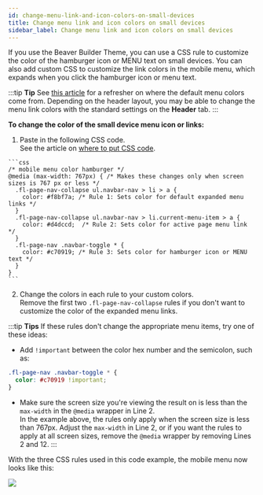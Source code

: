 ```yaml
---
id: change-menu-link-and-icon-colors-on-small-devices
title: Change menu link and icon colors on small devices
sidebar_label: Change menu link and icon colors on small devices
---
```


If you use the Beaver Builder Theme, you can use a CSS rule to customize the color of the hamburger icon or MENU text on small devices. You can also add custom CSS to customize the link colors in the mobile menu, which expands when you click the hamburger icon or menu text.

:::tip **Tip**
See [this article](/bb-theme/defaults-for-styles/colors/where-do-menu-colors-come-from.md) for a refresher on where the default menu colors come from. Depending on the header layout, you may be able to change the menu link colors with the standard settings on the **Header** tab.
:::

**To change the color of the small device menu icon or links:**

  1. Paste in the following CSS code.  
  See the article on [where to put CSS code](/beaver-builder/styles/code/custom-css.md).  

    ```css
    /* mobile menu color hamburger */
    @media (max-width: 767px) { /* Makes these changes only when screen sizes is 767 px or less */
      .fl-page-nav-collapse ul.navbar-nav > li > a {
        color: #f8bf7a; /* Rule 1: Sets color for default expanded menu links */
      }
      .fl-page-nav-collapse ul.navbar-nav > li.current-menu-item > a {
        color: #d4dccd;  /* Rule 2: Sets color for active page menu link */
      }
      .fl-page-nav .navbar-toggle * {
        color: #c70919; /* Rule 3: Sets color for hamburger icon or MENU text */
      }
    }
    ```

  2. Change the colors in each rule to your custom colors.  
  Remove the first two `.fl-page-nav-collapse` rules if you don't want to customize the color of the expanded menu links.

:::tip **Tips**
If these rules don't change the appropriate menu items, try one of these
ideas:

  * Add `!important` between the color hex number and the semicolon, such as:  

  ```css
  .fl-page-nav .navbar-toggle * {
    color: #c70919 !important;
  }
  ```
  
  * Make sure the screen size you're viewing the result on is less than the `max-width` in the `@media` wrapper in Line 2.  
  In the example above, the rules only apply when the screen size is less than 767px. Adjust the `max-width` in Line 2, or if you want the rules to apply at all screen sizes, remove the `@media` wrapper by removing Lines 2 and 12.
:::

With the three CSS rules used in this code example, the mobile menu now looks like this:

![](/img/change-menu-link-and-icon-colors-on-small-devices-048be572.png)
